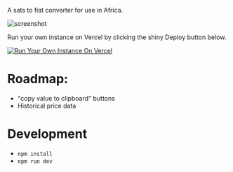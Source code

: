 A sats to fiat converter for use in Africa.

![screenshot](https://user-images.githubusercontent.com/116033104/231191689-d98f377d-2b91-4eaa-b92c-b86f6e7e6f9b.png)

Run your own instance on Vercel by clicking the shiny Deploy button below.

[![Run Your Own Instance On Vercel](https://vercel.com/button)](https://vercel.com/new/git/external?repository-url=https://github.com/shyfire131/sats2fiat.africa)

# Roadmap:

- "copy value to clipboard" buttons
- Historical price data

# Development

- `npm install`
- `npm run dev`
